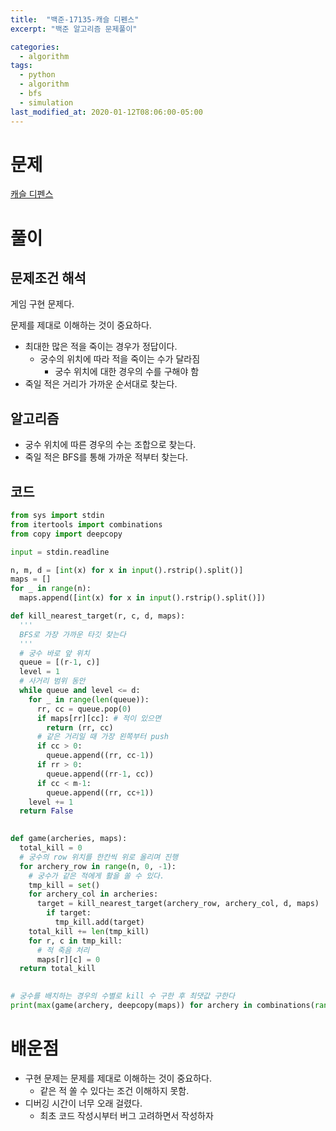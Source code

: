 ```yaml
---
title:  "백준-17135-캐슬 디펜스"
excerpt: "백준 알고리즘 문제풀이"

categories:
  - algorithm
tags:
  - python
  - algorithm
  - bfs
  - simulation
last_modified_at: 2020-01-12T08:06:00-05:00
---
```


# 문제

[캐슬 디펜스](https://www.acmicpc.net/problem/17135)


# 풀이

## 문제조건 해석

게임 구현 문제다.

문제를 제대로 이해하는 것이 중요하다.

- 최대한 많은 적을 죽이는 경우가 정답이다.
  - 궁수의 위치에 따라 적을 죽이는 수가 달라짐
    - 궁수 위치에 대한 경우의 수를 구해야 함
- 죽일 적은 거리가 가까운 순서대로 찾는다.

## 알고리즘

- 궁수 위치에 따른 경우의 수는 조합으로 찾는다.
- 죽일 적은 BFS를 통해 가까운 적부터 찾는다.

## 코드

```python
from sys import stdin
from itertools import combinations
from copy import deepcopy

input = stdin.readline

n, m, d = [int(x) for x in input().rstrip().split()]
maps = []
for _ in range(n):
  maps.append([int(x) for x in input().rstrip().split()])

def kill_nearest_target(r, c, d, maps):
  '''
  BFS로 가장 가까운 타깃 찾는다
  '''
  # 궁수 바로 앞 위치
  queue = [(r-1, c)]
  level = 1
  # 사거리 범위 동안
  while queue and level <= d:
    for _ in range(len(queue)):
      rr, cc = queue.pop(0)
      if maps[rr][cc]: # 적이 있으면
        return (rr, cc)
      # 같은 거리일 때 가장 왼쪽부터 push
      if cc > 0:
        queue.append((rr, cc-1))
      if rr > 0:
        queue.append((rr-1, cc))
      if cc < m-1:
        queue.append((rr, cc+1))
    level += 1
  return False
    

def game(archeries, maps):
  total_kill = 0
  # 궁수의 row 위치를 한칸씩 위로 올리며 진행
  for archery_row in range(n, 0, -1):
    # 궁수가 같은 적에게 활을 쏠 수 있다.
    tmp_kill = set()
    for archery_col in archeries:
      target = kill_nearest_target(archery_row, archery_col, d, maps)
        if target:
          tmp_kill.add(target)
    total_kill += len(tmp_kill)
    for r, c in tmp_kill:
      # 적 죽음 처리
      maps[r][c] = 0
  return total_kill
        

# 궁수를 배치하는 경우의 수별로 kill 수 구한 후 최댓값 구한다
print(max(game(archery, deepcopy(maps)) for archery in combinations(range(m), 3)))
```
# 배운점

- 구현 문제는 문제를 제대로 이해하는 것이 중요하다.
  - 같은 적 쏠 수 있다는 조건 이해하지 못함.
- 디버깅 시간이 너무 오래 걸렸다. 
  - 최초 코드 작성시부터 버그 고려하면서 작성하자
